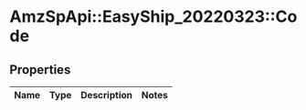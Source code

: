 # AmzSpApi::EasyShip_20220323::Code

## Properties
Name | Type | Description | Notes
------------ | ------------- | ------------- | -------------

